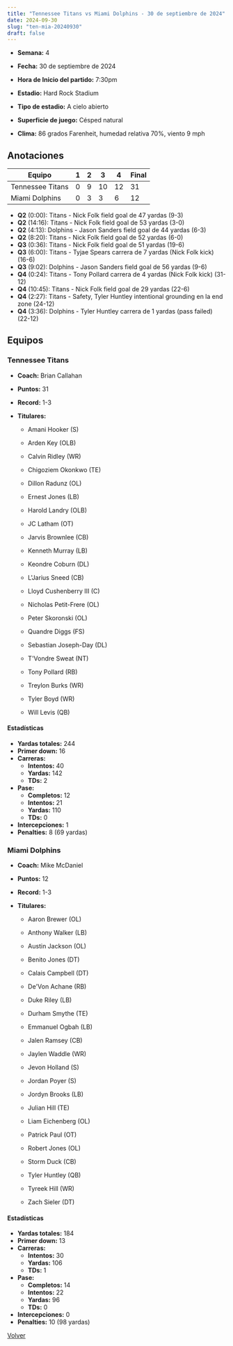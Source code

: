 ```yaml
---
title: "Tennessee Titans vs Miami Dolphins - 30 de septiembre de 2024"
date: 2024-09-30
slug: "ten-mia-20240930"
draft: false
---
```


* **Semana:** 4
* **Fecha:** 30 de septiembre de 2024

* **Hora de Inicio del partido:** 7:30pm
* **Estadio:** Hard Rock Stadium
* **Tipo de estadio:** A cielo abierto
* **Superficie de juego:** Césped natural
* **Clima:** 86 grados Farenheit, humedad relativa 70%, viento 9 mph





## Anotaciones
| Equipo | 1 | 2 | 3 | 4 | Final |
|--------|---|---|---|---|-------|
| Tennessee Titans  | 0 | 9 | 10 | 12  | 31 |
| Miami Dolphins  | 0 | 3 | 3 | 6  | 12 |
* **Q2** (0:00): Titans - Nick Folk field goal de 47 yardas (9-3)
* **Q2** (14:16): Titans - Nick Folk field goal de 53 yardas (3-0)
* **Q2** (4:13): Dolphins - Jason Sanders field goal de 44 yardas (6-3)
* **Q2** (8:20): Titans - Nick Folk field goal de 52 yardas (6-0)
* **Q3** (0:36): Titans - Nick Folk field goal de 51 yardas (19-6)
* **Q3** (6:00): Titans - Tyjae Spears carrera de 7 yardas (Nick Folk kick) (16-6)
* **Q3** (9:02): Dolphins - Jason Sanders field goal de 56 yardas (9-6)
* **Q4** (0:24): Titans - Tony Pollard carrera de 4 yardas (Nick Folk kick) (31-12)
* **Q4** (10:45): Titans - Nick Folk field goal de 29 yardas (22-6)
* **Q4** (2:27): Titans - Safety, Tyler Huntley intentional grounding en la end zone (24-12)
* **Q4** (3:36): Dolphins - Tyler Huntley carrera de 1 yardas (pass failed) (22-12)


## Equipos


### Tennessee Titans
* **Coach:** Brian Callahan
* **Puntos:** 31
* **Record:** 1-3
* **Titulares:** 

  * Amani Hooker (S) 

  * Arden Key (OLB) 

  * Calvin Ridley (WR) 

  * Chigoziem Okonkwo (TE) 

  * Dillon Radunz (OL) 

  * Ernest Jones (LB) 

  * Harold Landry (OLB) 

  * JC Latham (OT) 

  * Jarvis Brownlee (CB) 

  * Kenneth Murray (LB) 

  * Keondre Coburn (DL) 

  * L'Jarius Sneed (CB) 

  * Lloyd Cushenberry III (C) 

  * Nicholas Petit-Frere (OL) 

  * Peter Skoronski (OL) 

  * Quandre Diggs (FS) 

  * Sebastian Joseph-Day (DL) 

  * T'Vondre Sweat (NT) 

  * Tony Pollard (RB) 

  * Treylon Burks (WR) 

  * Tyler Boyd (WR) 

  * Will Levis (QB) 

#### Estadísticas
* **Yardas totales:** 244
* **Primer down:** 16
* **Carreras:**
  * **Intentos:** 40
  * **Yardas:** 142
  * **TDs:** 2
* **Pase:**
  * **Completos:** 12
  * **Intentos:** 21
  * **Yardas:** 110
  * **TDs:** 0
* **Intercepciones:** 1
* **Penalties:** 8 (69 yardas)

### Miami Dolphins
* **Coach:** Mike McDaniel
* **Puntos:** 12
* **Record:** 1-3
* **Titulares:** 

  * Aaron Brewer (OL) 

  * Anthony Walker (LB) 

  * Austin Jackson (OL) 

  * Benito Jones (DT) 

  * Calais Campbell (DT) 

  * De'Von Achane (RB) 

  * Duke Riley (LB) 

  * Durham Smythe (TE) 

  * Emmanuel Ogbah (LB) 

  * Jalen Ramsey (CB) 

  * Jaylen Waddle (WR) 

  * Jevon Holland (S) 

  * Jordan Poyer (S) 

  * Jordyn Brooks (LB) 

  * Julian Hill (TE) 

  * Liam Eichenberg (OL) 

  * Patrick Paul (OT) 

  * Robert Jones (OL) 

  * Storm Duck (CB) 

  * Tyler Huntley (QB) 

  * Tyreek Hill (WR) 

  * Zach Sieler (DT) 

#### Estadísticas
* **Yardas totales:** 184
* **Primer down:** 13
* **Carreras:**
  * **Intentos:** 30
  * **Yardas:** 106
  * **TDs:** 1
* **Pase:**
  * **Completos:** 14
  * **Intentos:** 22
  * **Yardas:** 96
  * **TDs:** 0
* **Intercepciones:** 0
* **Penalties:** 10 (98 yardas)


[Volver](/historia/2024)
